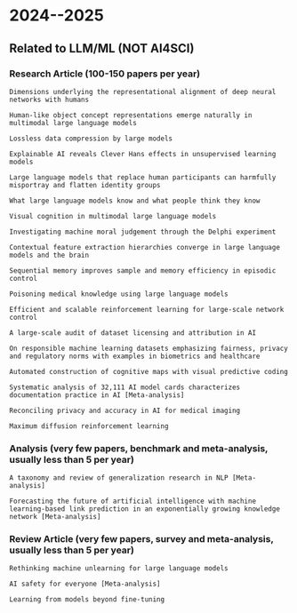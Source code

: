 # 2024--2025
## Related to LLM/ML (NOT AI4SCI)

### Research Article (100-150 papers per year)
  
    Dimensions underlying the representational alignment of deep neural networks with humans
    
    Human-like object concept representations emerge naturally in multimodal large language models
    
    Lossless data compression by large models
    
    Explainable AI reveals Clever Hans effects in unsupervised learning models
    
    Large language models that replace human participants can harmfully misportray and flatten identity groups

    What large language models know and what people think they know

    Visual cognition in multimodal large language models

    Investigating machine moral judgement through the Delphi experiment

    Contextual feature extraction hierarchies converge in large language models and the brain

    Sequential memory improves sample and memory efficiency in episodic control

    Poisoning medical knowledge using large language models

    Efficient and scalable reinforcement learning for large-scale network control

    A large-scale audit of dataset licensing and attribution in AI 

    On responsible machine learning datasets emphasizing fairness, privacy and regulatory norms with examples in biometrics and healthcare

    Automated construction of cognitive maps with visual predictive coding

    Systematic analysis of 32,111 AI model cards characterizes documentation practice in AI [Meta-analysis]

    Reconciling privacy and accuracy in AI for medical imaging

    Maximum diffusion reinforcement learning

### Analysis (very few papers, benchmark and meta-analysis, usually less than 5 per year)

    A taxonomy and review of generalization research in NLP [Meta-analysis]
    
    Forecasting the future of artificial intelligence with machine learning-based link prediction in an exponentially growing knowledge network [Meta-analysis]

### Review Article (very few papers, survey and meta-analysis, usually less than 5 per year)

    Rethinking machine unlearning for large language models
    
    AI safety for everyone [Meta-analysis]
    
    Learning from models beyond fine-tuning
